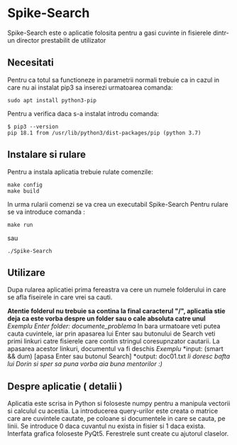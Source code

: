 # Spike-Search
Spike-Search este o aplicatie folosita pentru a gasi cuvinte in 
fisierele dintr-un director prestabilit de utilizator

## Necesitati
Pentru ca totul sa functioneze in parametrii normali trebuie ca
in cazul in care nu ai instalat pip3 sa inserezi urmatoarea comanda:
```
sudo apt install python3-pip
```
Pentru a verifica daca s-a instalat introdu comanda:
```
$ pip3 --version
pip 18.1 from /usr/lib/python3/dist-packages/pip (python 3.7)
```

## Instalare si rulare
Pentru a instala aplicatia trebuie rulate comenzile: 
```
make config
make build
```
In urma rularii comenzi se va crea un executabil Spike-Search
Pentru rulare se va introduce comanda  :
```
make run 
```
sau
```
./Spike-Search
```
## Utilizare 
Dupa rularea aplicatiei prima fereastra va cere un numele folderului 
in care se afla fiseirele in care vrei sa cauti.

**Atentie folderul nu trebuie sa contina la final caracterul "/", 
aplicatia stie deja ca este vorba despre un folder sau o cale absoluta
catre unul**
*Exemplu*
  *Enter folder: documente_problema*
In bara urmatoare veti putea cauta cuvintele, iar prin apasarea lui
Enter sau butonului de Search veti primi linkuri catre fisierele care
contin stringul coresupnzator cautarii. La apasarea acestor linkuri, 
documentul va fi deschis
  *Exemplu*
   *input: (smart && dum) [apasa Enter sau butonul Search]
   *output: doc01.txt
_Ii doresc bafta lui Dorin si sper sa puna vorba aia buna mentorilor :)_



## Despre aplicatie ( detalii )
Aplicatia este scrisa in Python si foloseste numpy pentru a manipula
vectorii si calculul cu acestia. 
La introducerea query-urilor este creata o matrice care are cuvintele 
cautate, pe coloane si documentele in care se cauta, pe linii. Se 
introduce 0 daca cuvantul nu exista in fisier si 1 daca exista.
Interfata grafica foloseste PyQt5. Ferestrele sunt create cu ajutorul
claselor.
